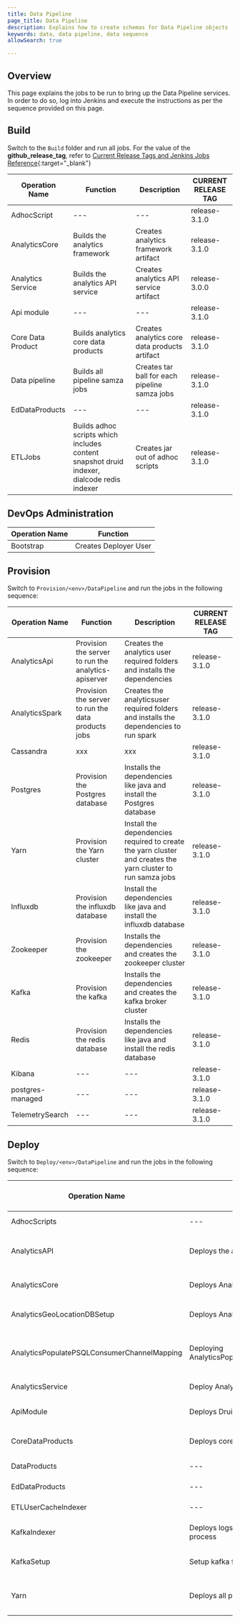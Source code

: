 ```yaml
---
title: Data Pipeline
page_title: Data Pipeline
description: Explains how to create schemas for Data Pipeline objects
keywords: data, data pipeline, data sequence 
allowSearch: true

---
```


## Overview

This page explains the jobs to be run to bring up the Data Pipeline services. In order to do so, log into Jenkins and execute the instructions as per the sequence provided on this page.

## Build

Switch to the `Build` folder and run all jobs. For the value of the **github_release_tag**, refer to [Current Release Tags and Jenkins Jobs Reference](developer-docs/server-installation/current_release_tags_n_jenkins_jobs){:target="_blank"}


| Operation Name | Function  |Description | CURRENT RELEASE TAG |
| -------------- | --------- |------------|---------------------|
|AdhocScript  | --- | ---|release-3.1.0 |
| AnalyticsCore  | Builds the analytics framework|Creates analytics framework artifact|release-3.1.0
| Analytics Service| Builds the analytics API service|Creates analytics API service artifact|release-3.0.0
| Api module| ---|---|release-3.1.0
| Core Data Product| Builds analytics core data products| Creates analytics core data products artifact| release-3.1.0
|Data pipeline| Builds all pipeline samza jobs| Creates tar ball for each pipeline samza jobs| release-3.1.0|
|EdDataProducts| ---|---| release-3.1.0|
|ETLJobs | Builds adhoc scripts which includes content snapshot druid indexer, dialcode redis indexer| Creates jar out of adhoc scripts| release-3.1.0|


## DevOps Administration

| Operation Name | Function              |
| -------------- | --------------------- |
| Bootstrap      | Creates Deployer User |

## Provision

Switch to `Provision/<env>/DataPipeline` and run the jobs in the following sequence: 


| Operation Name | Function              | Description| CURRENT RELEASE TAG|	
| -------------- | --------------------- |-------------|------------------|
| AnalyticsApi   | Provision the server to run the analytics-apiserver| Creates the analytics user required folders and installs the dependencies| release-3.1.0
| AnalyticsSpark | Provision the server to run the data products jobs| Creates the analyticsuser required folders and installs the dependencies to run spark| release-3.1.0
| Cassandra       | xxx| xxx| release-3.1.0|
| Postgres       | Provision the Postgres database| Installs the dependencies like java and install the Postgres database| release-3.1.0
| Yarn           | Provision the Yarn cluster | Install the dependencies required to create the yarn cluster and creates the yarn cluster to run samza jobs| release-3.1.0
| Influxdb       | Provision the influxdb database| Install the dependencies like java and install the influxdb database| release-3.1.0
| Zookeeper      | Provision the zookeeper| Installs the dependencies and creates the zookeeper cluster | release-3.1.0
| Kafka          | Provision the kafka| Installs the dependencies and creates the kafka broker cluster | release-3.1.0
| Redis          | Provision the redis database | Installs the dependencies like java and install the redis database | release-3.1.0
| Kibana          | --- | ---| release-3.1.0
| postgres-managed          | --- | ---| release-3.1.0|
| TelemetrySearch          | --- | --- | release-3.1.0|




## Deploy

Switch to `Deploy/<env>/DataPipeline` and run the jobs in the following sequence:


| Operation Name | Function              | Description | CURRENT RELEASE TAG|
| -------------- | --------------------- |-------------- |------------------|
|AdhocScripts | --- |---| release-3.1.0|
|AnalyticsAPI | Deploys the analytics api service |Handles all the data pipeline api requests and writes it to redis/filesystem/kafka| release-3.1.0|
| AnalyticsCore | Deploys Analytics framework jars |Copies analytics framework artifact to spark server| release-3.1.0|
| AnalyticsGeoLocationDBSetup | Deploys Analytics framework jars |Copies analytics framework artifact to spark server| release-3.1.0|
| AnalyticsPopulatePSQLConsumerChannelMapping | Deploying AnalyticsPopulatePSQLConsumerChannelMapping |Registers consumer against channel which is used to get telemetry data via data exhaust APIs| release-3.1.0|
| AnalyticsService | Deploy Analytics API service |Deploys latest artifact and starts API service| release-3.1.0|
| ApiModule | Deploys Druid proxy API |Used to setup proxy for druid APIs to restrict huge queries | release-3.1.0|
| CoreDataProducts | Deploys core data products  |Copies core data products artifact to spark server| release-3.1.0|
| DataProducts | --- |---| release-3.1.0|
| EdDataProducts | ---  |---| release-3.1.0|
| ETLUserCacheIndexer | ---  |---| release-3.1.0|
| KafkaIndexer | Deploys logstash configurations and starts process  |Used for pushing pipeline metrics to influxDB| release-3.1.0|
| KafkaSetup | Setup kafka for pipeline  |Creates kafka topic and updates topic configurations| release-3.1.0|
| Yarn | Deploys all pipeline samza jobs to yarn cluster  |Copies artifact and starts specified pipeline jobs on yarn cluster| release-3.1.0|



